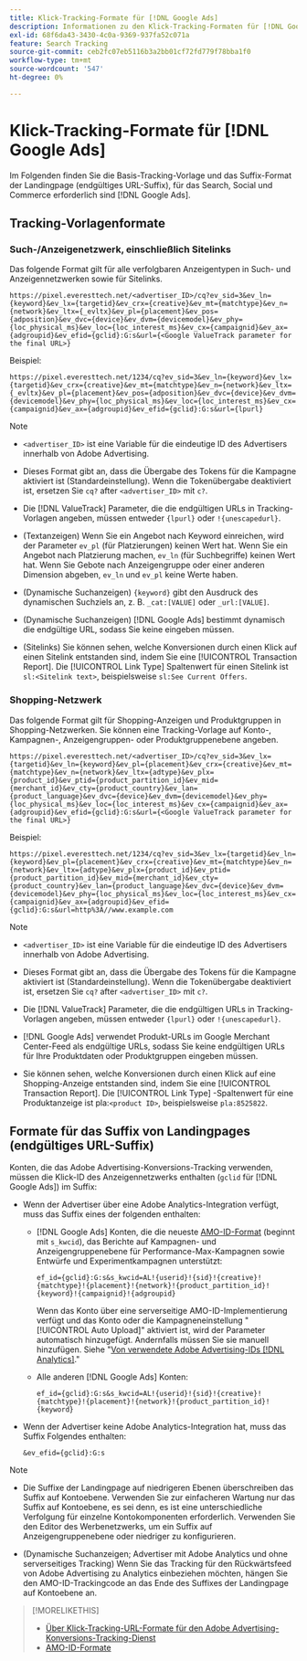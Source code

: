 ```yaml
---
title: Klick-Tracking-Formate für [!DNL Google Ads]
description: Informationen zu den Klick-Tracking-Formaten für [!DNL Google Ads] Konten.
exl-id: 68f6da43-3430-4c0a-9369-937fa52c071a
feature: Search Tracking
source-git-commit: ceb2fc07eb5116b3a2bb01cf72fd779f78bba1f0
workflow-type: tm+mt
source-wordcount: '547'
ht-degree: 0%

---
```


# Klick-Tracking-Formate für [!DNL Google Ads]

Im Folgenden finden Sie die Basis-Tracking-Vorlage und das Suffix-Format der Landingpage (endgültiges URL-Suffix), für das Search, Social und Commerce erforderlich sind [!DNL Google Ads].

## Tracking-Vorlagenformate

### Such-/Anzeigenetzwerk, einschließlich Sitelinks

Das folgende Format gilt für alle verfolgbaren Anzeigentypen in Such- und Anzeigennetzwerken sowie für Sitelinks.

`https://pixel.everesttech.net/<advertiser_ID>/cq?ev_sid=3&ev_ln={keyword}&ev_lx={targetid}&ev_crx={creative}&ev_mt={matchtype}&ev_n={network}&ev_ltx={_evltx}&ev_pl={placement}&ev_pos={adposition}&ev_dvc={device}&ev_dvm={devicemodel}&ev_phy={loc_physical_ms}&ev_loc={loc_interest_ms}&ev_cx={campaignid}&ev_ax={adgroupid}&ev_efid={gclid}:G:s&url={<Google ValueTrack parameter for the final URL>}`

Beispiel:

`https://pixel.everesttech.net/1234/cq?ev_sid=3&ev_ln={keyword}&ev_lx={targetid}&ev_crx={creative}&ev_mt={matchtype}&ev_n={network}&ev_ltx={_evltx}&ev_pl={placement}&ev_pos={adposition}&ev_dvc={device}&ev_dvm={devicemodel}&ev_phy={loc_physical_ms}&ev_loc={loc_interest_ms}&ev_cx={campaignid}&ev_ax={adgroupid}&ev_efid={gclid}:G:s&url={lpurl}`

>[!NOTE]
>
>* `<advertiser_ID>` ist eine Variable für die eindeutige ID des Advertisers innerhalb von Adobe Advertising.
>
>* Dieses Format gibt an, dass die Übergabe des Tokens für die Kampagne aktiviert ist (Standardeinstellung). Wenn die Tokenübergabe deaktiviert ist, ersetzen Sie `cq?` after `<advertiser_ID>` mit `c?`.
>
>* Die [!DNL ValueTrack] Parameter, die die endgültigen URLs in Tracking-Vorlagen angeben, müssen entweder `{lpurl}` oder `!{unescapedurl}`.
>
>* (Textanzeigen) Wenn Sie ein Angebot nach Keyword einreichen, wird der Parameter `ev_pl` (für Platzierungen) keinen Wert hat. Wenn Sie ein Angebot nach Platzierung machen, `ev_ln` (für Suchbegriffe) keinen Wert hat. Wenn Sie Gebote nach Anzeigengruppe oder einer anderen Dimension abgeben, `ev_ln` und `ev_pl` keine Werte haben.
>
>* (Dynamische Suchanzeigen) `{keyword}` gibt den Ausdruck des dynamischen Suchziels an, z. B. `_cat:[VALUE]` oder `_url:[VALUE]`.
>
>* (Dynamische Suchanzeigen) [!DNL Google Ads] bestimmt dynamisch die endgültige URL, sodass Sie keine eingeben müssen.
>
>* (Sitelinks) Sie können sehen, welche Konversionen durch einen Klick auf einen Sitelink entstanden sind, indem Sie eine [!UICONTROL Transaction Report]. Die [!UICONTROL Link Type] Spaltenwert für einen Sitelink ist `sl:<Sitelink text>`, beispielsweise `sl:See Current Offers`.

### Shopping-Netzwerk

Das folgende Format gilt für Shopping-Anzeigen und Produktgruppen in Shopping-Netzwerken. Sie können eine Tracking-Vorlage auf Konto-, Kampagnen-, Anzeigengruppen- oder Produktgruppenebene angeben.

`https://pixel.everesttech.net/<advertiser_ID>/cq?ev_sid=3&ev_lx={targetid}&ev_ln={keyword}&ev_pl={placement}&ev_crx={creative}&ev_mt={matchtype}&ev_n={network}&ev_ltx={adtype}&ev_plx={product_id}&ev_ptid={product_partition_id}&ev_mid={merchant_id}&ev_cty={product_country}&ev_lan={product_language}&ev_dvc={device}&ev_dvm={devicemodel}&ev_phy={loc_physical_ms}&ev_loc={loc_interest_ms}&ev_cx={campaignid}&ev_ax={adgroupid}&ev_efid={gclid}:G:s&url={<Google ValueTrack parameter for the final URL>}`

Beispiel:

`https://pixel.everesttech.net/1234/cq?ev_sid=3&ev_lx={targetid}&ev_ln={keyword}&ev_pl={placement}&ev_crx={creative}&ev_mt={matchtype}&ev_n={network}&ev_ltx={adtype}&ev_plx={product_id}&ev_ptid={product_partition_id}&ev_mid={merchant_id}&ev_cty={product_country}&ev_lan={product_language}&ev_dvc={device}&ev_dvm={devicemodel}&ev_phy={loc_physical_ms}&ev_loc={loc_interest_ms}&ev_cx={campaignid}&ev_ax={adgroupid}&ev_efid={gclid}:G:s&url=http%3A//www.example.com`

>[!NOTE]
>
>* `<advertiser_ID>` ist eine Variable für die eindeutige ID des Advertisers innerhalb von Adobe Advertising.
>
>* Dieses Format gibt an, dass die Übergabe des Tokens für die Kampagne aktiviert ist (Standardeinstellung). Wenn die Tokenübergabe deaktiviert ist, ersetzen Sie `cq?` after `<advertiser_ID>` mit `c?`.
>
>* Die [!DNL ValueTrack] Parameter, die die endgültigen URLs in Tracking-Vorlagen angeben, müssen entweder `{lpurl}` oder `!{unescapedurl}`.
>
>* [!DNL Google Ads] verwendet Produkt-URLs im Google Merchant Center-Feed als endgültige URLs, sodass Sie keine endgültigen URLs für Ihre Produktdaten oder Produktgruppen eingeben müssen.
>
>* Sie können sehen, welche Konversionen durch einen Klick auf eine Shopping-Anzeige entstanden sind, indem Sie eine [!UICONTROL Transaction Report]. Die [!UICONTROL Link Type] -Spaltenwert für eine Produktanzeige ist pla:`<product ID>`, beispielsweise `pla:8525822`.

## Formate für das Suffix von Landingpages (endgültiges URL-Suffix)

Konten, die das Adobe Advertising-Konversions-Tracking verwenden, müssen die Klick-ID des Anzeigennetzwerks enthalten (`gclid` für [!DNL Google Ads]) im Suffix:

* Wenn der Advertiser über eine Adobe Analytics-Integration verfügt, muss das Suffix eines der folgenden enthalten:

   * [!DNL Google Ads] Konten, die die neueste [AMO-ID-Format](/help/integrations/analytics/ids.md#amo-id-formats) (beginnt mit `s_kwcid`), das Berichte auf Kampagnen- und Anzeigengruppenebene für Performance-Max-Kampagnen sowie Entwürfe und Experimentkampagnen unterstützt:

     `ef_id={gclid}:G:s&s_kwcid=AL!{userid}!{sid}!{creative}!{matchtype}!{placement}!{network}!{product_partition_id}!{keyword}!{campaignid}!{adgroupid}`

     Wenn das Konto über eine serverseitige AMO-ID-Implementierung verfügt und das Konto oder die Kampagneneinstellung &quot;[!UICONTROL Auto Upload]&quot; aktiviert ist, wird der Parameter automatisch hinzugefügt. Andernfalls müssen Sie sie manuell hinzufügen. Siehe &quot;[Von verwendete Adobe Advertising-IDs [!DNL Analytics]](/help/integrations/analytics/ids.md#amo-id-implement).&quot;

   * Alle anderen [!DNL Google Ads] Konten:

     `ef_id={gclid}:G:s&s_kwcid=AL!{userid}!{sid}!{creative}!{matchtype}!{placement}!{network}!{product_partition_id}!{keyword}`

* Wenn der Advertiser keine Adobe Analytics-Integration hat, muss das Suffix Folgendes enthalten:

  `&ev_efid={gclid}:G:s`

>[!NOTE]
>
>* Die Suffixe der Landingpage auf niedrigeren Ebenen überschreiben das Suffix auf Kontoebene. Verwenden Sie zur einfacheren Wartung nur das Suffix auf Kontoebene, es sei denn, es ist eine unterschiedliche Verfolgung für einzelne Kontokomponenten erforderlich. Verwenden Sie den Editor des Werbenetzwerks, um ein Suffix auf Anzeigengruppenebene oder niedriger zu konfigurieren.
>
>* (Dynamische Suchanzeigen; Advertiser mit Adobe Analytics und ohne serverseitiges Tracking) Wenn Sie das Tracking für den Rückwärtsfeed von Adobe Advertising zu Analytics einbeziehen möchten, hängen Sie den AMO-ID-Trackingcode an das Ende des Suffixes der Landingpage auf Kontoebene an.

>[!MORELIKETHIS]
>
>* [Über Klick-Tracking-URL-Formate für den Adobe Advertising-Konversions-Tracking-Dienst](formats-click-tracking-about.md)
>* [AMO-ID-Formate](/help/integrations/analytics/ids.md#amo-id-formats)
